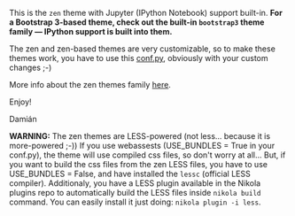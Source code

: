This is the `zen` theme with Jupyter (IPython Notebook) support built-in.
**For a Bootstrap 3-based theme, check out the built-in ``bootstrap3`` theme
family — IPython support is built into them.**

The zen and zen-based themes are very customizable, so to make these themes work, you have to use this [conf.py](https://github.com/damianavila/damian_blog/blob/master/conf.py), obviously with your custom changes ;-)

More info about the zen themes family [here](http://www.damian.oquanta.info/posts/nikolas-zen-theme-finally-released.html).

Enjoy!

Damián

**WARNING:** 
The zen themes are LESS-powered (not less... because it is more-powered ;-))
If you use webassests (USE_BUNDLES = True in your conf.py), the theme will use compiled css files, so don't worry at all...
But, if you want to build the css files from the zen LESS files, you have to use USE_BUNDLES = False, and have installed the `lessc` (official LESS compiler). 
Additionaly, you have a LESS plugin available in the Nikola plugins repo to automatically build the LESS files inside `nikola build` command.
You can easily install it just doing: `nikola plugin -i less`.

